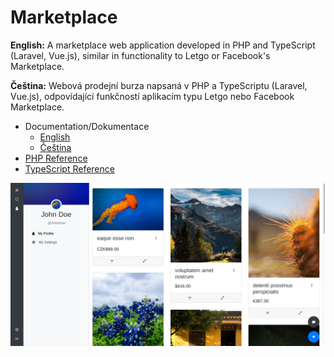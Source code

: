 # Marketplace

**English:** A marketplace web application developed in PHP and TypeScript \(Laravel, Vue.js\), similar in functionality to Letgo or Facebook's Marketplace.

**Čeština:** Webová prodejní burza napsaná v PHP a TypeScriptu \(Laravel, Vue.js\), odpovídající funkčností aplikacím typu Letgo nebo Facebook Marketplace.

* Documentation/Dokumentace
    * [English](https://kogli.github.io/marketplace)
    * [Čeština](https://kogli.github.io/marketplace/#/cs/README)
* [PHP Reference](https://kogli.github.io/marketplace/reference_docs/php/)
* [TypeScript Reference](https://kogli.github.io/marketplace/reference_docs/ts/)

![A Representative Screenshot / Reprezentativní snímek obrazovky](docs/images/screenshot.png)
